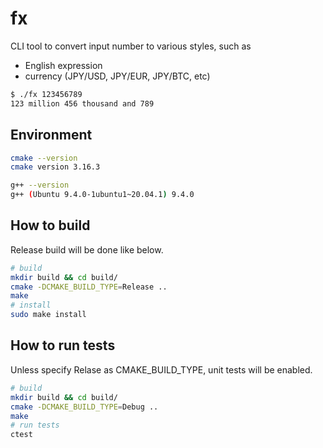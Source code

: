 # fx

CLI tool to convert input number to various styles, such as

- English expression
- currency (JPY/USD, JPY/EUR, JPY/BTC, etc)

```bash
$ ./fx 123456789
123 million 456 thousand and 789
```

## Environment

```bash
cmake --version
cmake version 3.16.3

g++ --version
g++ (Ubuntu 9.4.0-1ubuntu1~20.04.1) 9.4.0
```

## How to build

Release build will be done like below.

```bash
# build
mkdir build && cd build/
cmake -DCMAKE_BUILD_TYPE=Release ..
make
# install
sudo make install
```

## How to run tests

Unless specify Relase as CMAKE_BUILD_TYPE, unit tests will be enabled.

```bash
# build
mkdir build && cd build/
cmake -DCMAKE_BUILD_TYPE=Debug ..
make
# run tests
ctest
```
